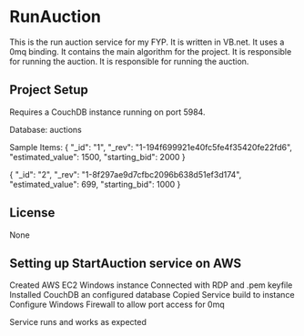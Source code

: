 # RunAuction
This is the run auction service for my FYP. It is written in VB.net. It uses a 0mq binding. It contains the main algorithm
for the project. It is responsible for running the auction. It is responsible for running the auction.

## Project Setup

Requires a CouchDB instance running on port 5984.

Database: auctions

Sample Items:
{
   "_id": "1",
   "_rev": "1-194f699921e40fc5fe4f35420fe22fd6",
   "estimated_value": 1500,
   "starting_bid": 2000
}

{
   "_id": "2",
   "_rev": "1-8f297ae9d7cfbc2096b638d51ef3d174",
   "estimated_value": 699,
   "starting_bid": 1000
}

## License

None

## Setting up StartAuction service on AWS

Created AWS EC2 Windows instance
Connected with RDP and .pem keyfile
Installed CouchDB an configured database
Copied Service build to instance
Configure Windows Firewall to allow port access for 0mq

Service runs and works as expected
